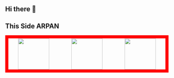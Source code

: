 ## Hi there 👋

<!--
**arpan2233/arpan2233** is a ✨ _special_ ✨ repository because its `README.md` (this file) appears on your GitHub profile.

Here are some ideas to get you started:

- 🔭 I’m currently working on ...
- 🌱 I’m currently learning ...
- 👯 I’m looking to collaborate on ...
- 🤔 I’m looking for help with ...
- 💬 Ask me about ...
- 📫 How to reach me: ...
- 😄 Pronouns: ...
- ⚡ Fun fact: ...
-->
## This Side ARPAN
<div style="display: flex; width: 100%; gap: 10px; justify-content: space-around; border: 10px solid red;">
    <img style="width: 100px;  height:100px;" src="https://assets.leetcode.com/static_assets/marketing/2024-50-lg.png"/>
    <img style="width: 100px;  height:100px;" src="https://assets.leetcode.com/static_assets/marketing/2024-100-lg.png">
    <img style="width: 100px;  height:100px;" src="https://leetcode.com/static/images/badges/dcc-2024-3.png">
</div>
